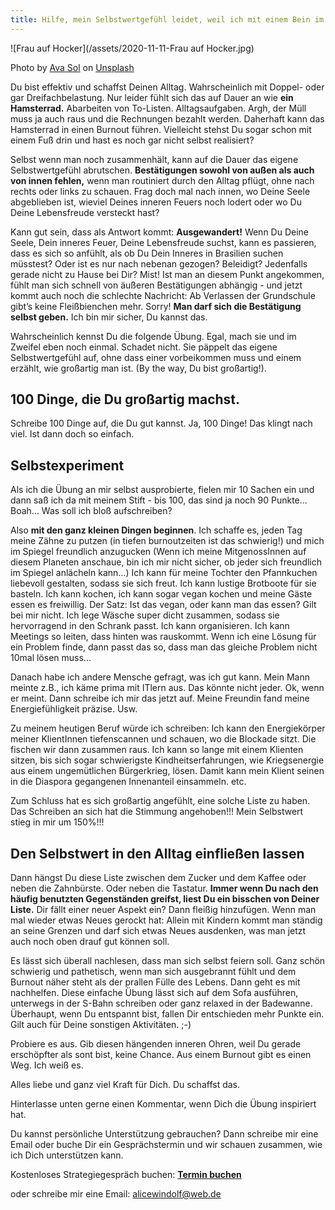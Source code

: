 ```yaml
---
title: Hilfe, mein Selbstwertgefühl leidet, weil ich mit einem Bein im Burnout stehe - Was nun?
---
```


![Frau auf Hocker](/assets/2020-11-11-Frau auf Hocker.jpg)

<span>Photo by <a href="https://unsplash.com/@avasol?utm_source=unsplash&amp;utm_medium=referral&amp;utm_content=creditCopyText">Ava Sol</a> on <a href="https://unsplash.com/s/photos/self-love?utm_source=unsplash&amp;utm_medium=referral&amp;utm_content=creditCopyText">Unsplash</a></span>

Du bist effektiv und schaffst Deinen Alltag. Wahrscheinlich mit Doppel- oder gar Dreifachbelastung. Nur leider fühlt sich das auf Dauer an wie **ein Hamsterrad.** Abarbeiten von To-Listen. Alltagsaufgaben. Argh, der Müll muss ja auch raus und die Rechnungen bezahlt werden. Daherhaft kann das Hamsterrad in einen Burnout führen. Vielleicht stehst Du sogar schon mit einem Fuß drin und hast es noch gar nicht selbst realisiert?

Selbst wenn man noch zusammenhält, kann auf die Dauer das eigene Selbstwertgefühl abrutschen. **Bestätigungen sowohl von außen als auch von innen fehlen,** wenn man routiniert durch den Alltag pflügt, ohne nach rechts oder links zu schauen. Frag doch mal nach innen, wo Deine Seele abgeblieben ist, wieviel Deines inneren Feuers noch lodert oder wo Du Deine Lebensfreude versteckt hast? 

Kann gut sein, dass als Antwort kommt: **Ausgewandert!** Wenn Du Deine Seele, Dein inneres Feuer, Deine Lebensfreude suchst, kann es passieren, dass es sich so anfühlt, als ob Du Dein Inneres in Brasilien suchen müsstest? Oder ist es nur nach nebenan gezogen? Beleidigt? Jedenfalls gerade nicht zu Hause bei Dir? Mist! Ist man an diesem Punkt angekommen, fühlt man sich schnell von äußeren Bestätigungen abhängig - und jetzt kommt auch noch die schlechte Nachricht: Ab Verlassen der Grundschule gibt’s keine Fleißbienchen mehr. Sorry! **Man darf sich die Bestätigung selbst geben.** Ich bin mir sicher, Du kannst das.  

Wahrscheinlich kennst Du die folgende Übung. Egal, mach sie und im Zweifel eben noch einmal. Schadet nicht. Sie päppelt das eigene Selbstwertgefühl auf, ohne dass einer vorbeikommen muss und einem erzählt, wie großartig man ist. (By the way, Du bist großartig!). 

## 100 Dinge, die Du großartig machst. 
Schreibe 100 Dinge auf, die Du gut kannst. Ja, 100 Dinge! Das klingt nach viel. Ist dann doch so einfach. 

## Selbstexperiment
Als ich die Übung an mir selbst ausprobierte, fielen mir 10 Sachen ein und dann saß ich da mit meinem Stift - bis 100, das sind ja noch 90 Punkte... Boah... Was soll ich bloß aufschreiben? 

Also **mit den ganz kleinen Dingen beginnen**. Ich schaffe es, jeden Tag meine Zähne zu putzen (in tiefen burnoutzeiten ist das schwierig!) und mich im Spiegel freundlich anzugucken (Wenn ich meine MitgenossInnen auf diesem Planeten anschaue, bin ich mir nicht sicher, ob jeder sich freundlich im Spiegel anlächeln kann…) Ich kann für meine Tochter den Pfannkuchen liebevoll gestalten, sodass sie sich freut. Ich kann lustige Brotboote für sie basteln. Ich kann kochen, ich kann sogar vegan kochen und meine Gäste essen es freiwillig. Der Satz: Ist das vegan, oder kann man das essen? Gilt bei mir nicht. Ich lege Wäsche super dicht zusammen, sodass sie hervorragend in den Schrank passt. Ich kann organisieren. Ich kann Meetings so leiten, dass hinten was rauskommt. Wenn ich eine Lösung für ein Problem finde, dann passt das so, dass man das gleiche Problem nicht 10mal lösen muss...

Danach habe ich andere Mensche gefragt, was ich gut kann. Mein Mann meinte z.B., ich käme prima mit ITlern aus. Das könnte nicht jeder. Ok, wenn er meint. Dann schreibe ich mir das jetzt auf. Meine Freundin fand meine Energiefühligkeit präzise. Usw. 

Zu meinem heutigen Beruf würde ich schreiben: Ich kann den Energiekörper meiner KlientInnen tiefenscannen und schauen, wo die Blockade sitzt. Die fischen wir dann zusammen raus. Ich kann so lange mit einem Klienten sitzen, bis sich sogar schwierigste Kindheitserfahrungen, wie Kriegsenergie aus einem ungemütlichen Bürgerkrieg, lösen. Damit kann mein Klient seinen in die Diaspora gegangenen Innenanteil einsammeln. etc.

Zum Schluss hat es sich großartig angefühlt, eine solche Liste zu haben. Das Schreiben an sich hat die Stimmung angehoben!!! Mein Selbstwert stieg in mir um 150%!!!

## Den Selbstwert in den Alltag einfließen lassen
Dann hängst Du diese Liste zwischen dem Zucker und dem Kaffee oder neben die Zahnbürste. Oder neben die Tastatur. **Immer wenn Du nach den häufig benutzten Gegenständen greifst, liest Du ein bisschen von Deiner Liste.** Dir fällt einer neuer Aspekt ein? Dann fleißig hinzufügen. Wenn man mal wieder etwas Neues gerockt hat: Allein mit Kindern kommt man ständig an seine Grenzen und darf sich etwas Neues ausdenken, was man jetzt auch noch oben drauf gut können soll. 

Es lässt sich überall nachlesen, dass man sich selbst feiern soll. Ganz schön schwierig und pathetisch, wenn man sich ausgebrannt fühlt und dem Burnout näher steht als der prallen Fülle des Lebens. Dann geht es mit nachhelfen. Diese einfache Übung lässt sich auf dem Sofa ausführen, unterwegs in der S-Bahn schreiben oder ganz relaxed in der Badewanne. Überhaupt, wenn Du entspannt bist, fallen Dir entschieden mehr Punkte ein. Gilt auch für Deine sonstigen Aktivitäten. ;-)

Probiere es aus. Gib diesen hängenden inneren Ohren, weil Du gerade erschöpfter als sont bist, keine Chance. Aus einem Burnout gibt es einen Weg. Ich weiß es. 
 
Alles liebe und ganz viel Kraft für Dich. Du schaffst das.

Hinterlasse unten gerne einen Kommentar, wenn Dich die Übung inspiriert hat.

Du kannst persönliche Unterstützung gebrauchen? Dann schreibe mir eine Email oder buche Dir ein Gesprächstermin und wir schauen zusammen, wie ich Dich unterstützen kann.

Kostenloses Strategiegespräch buchen:
**[Termin buchen](https://alicewindolf.youcanbook.me)**

oder schreibe mir eine Email: alicewindolf@web.de


